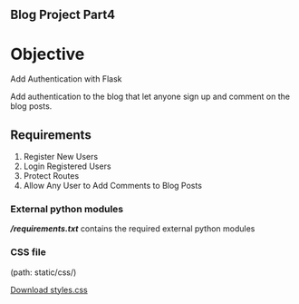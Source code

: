 ## Blog Project Part4
# Objective
Add Authentication with Flask

Add authentication to the blog that let anyone sign up and comment on the blog posts.  

## Requirements
1. Register New Users
2. Login Registered Users
3. Protect Routes
4. Allow Any User to Add Comments to Blog Posts

### External python modules
***/requirements.txt*** contains the required external python modules

### CSS file 
(path: static/css/)

[Download styles.css](https://github.com/bsr-the-mngrm/web-foundation/tree/main/_python-100-resources/day59-67-69_Blog-Project/static/css)